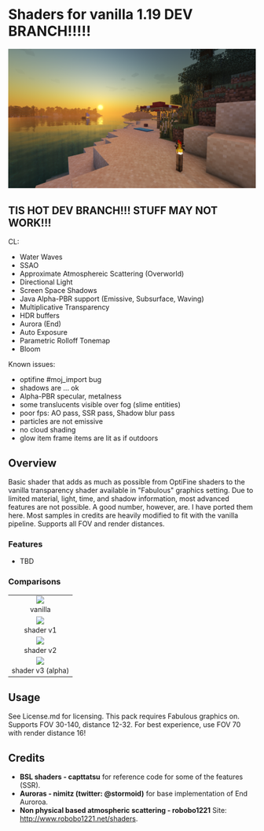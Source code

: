 # Shaders for vanilla 1.19 DEV BRANCH!!!!!
<img src="images/4.png" /> 

## TIS HOT DEV BRANCH!!! STUFF MAY NOT WORK!!!
CL:
- Water Waves
- SSAO
- Approximate Atmosphereic Scattering (Overworld)
- Directional Light
- Screen Space Shadows
- Java Alpha-PBR support (Emissive, Subsurface, Waving)
- Multiplicative Transparency
- HDR buffers
- Aurora (End)
- Auto Exposure
- Parametric Rolloff Tonemap
- Bloom

Known issues:
- optifine #moj_import bug
- shadows are ... ok
- Alpha-PBR specular, metalness
- some translucents visible over fog (slime entities)
- poor fps: AO pass, SSR pass, Shadow blur pass
- particles are not emissive
- no cloud shading
- glow item frame items are lit as if outdoors

## Overview
Basic shader that adds as much as possible from OptiFine shaders to the vanilla transparency shader available in "Fabulous" graphics setting. Due to limited material, light, time, and shadow information, most advanced features are not possible. A good number, however, are. I have ported them here. Most samples in credits are heavily modified to fit with the vanilla pipeline. Supports all FOV and render distances.

### Features
- TBD

### Comparisons
<div>
    <table style="width:100%">
        <tr>
            <td align="middle">
              <img src="images/0.png"/>
              <figcaption align="middle">vanilla</figcaption>
            </td>
        </tr>
        <tr>
            <td align="middle">
              <img src="images/1.png"/> 
              <figcaption align="middle">shader v1</figcaption>
            </td>
        </tr>
        <tr>
            <td align="middle">
              <img src="images/2.png"/> 
              <figcaption align="middle">shader v2</figcaption>
            </td>
        </tr>
        <tr>
            <td align="middle">
              <img src="images/5.png"/> 
              <figcaption align="middle">shader v3 (alpha)</figcaption>
            </td>
        </tr>
    </table>
</div>

## Usage
See License.md for licensing. This pack requires Fabulous graphics on. Supports FOV 30-140, distance 12-32. For best experience, use FOV 70 with render distance 16!

## Credits
- **BSL shaders - capttatsu** for reference code for some of the features (SSR).
- **Auroras - nimitz (twitter: @stormoid)** for base implementation of End Auroroa.
- **Non physical based atmospheric scattering - robobo1221** Site: http://www.robobo1221.net/shaders.
